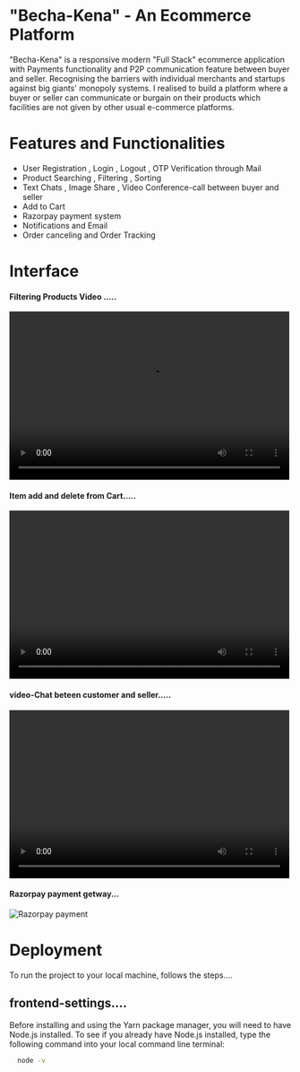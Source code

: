 # "Becha-Kena" - An Ecommerce Platform
"Becha-Kena" is a responsive modern "Full Stack" ecommerce application with Payments functionality and P2P communication feature between buyer and seller. Recognising the barriers with individual merchants and startups against big giants' monopoly systems. I realised to build a platform where a buyer or seller can communicate or burgain on their products which facilities are not given by other usual e-commerce platforms.

# Features and Functionalities
- User Registration , Login , Logout , OTP Verification through Mail 
- Product Searching , Filtering , Sorting 
- Text Chats , Image Share , Video Conference-call between buyer and seller
- Add to Cart
- Razorpay payment system
- Notifications and Email
- Order canceling and Order Tracking


# Interface

<h4>Filtering Products Video .....</h4>

<video width="500" height="300" src="https://github.com/nuruzz9134/Becha-Kena/assets/120547305/2d19474c-ee70-4b53-96de-d6d2b6ba1902"></video>

<h4>Item add and delete from Cart.....</h4>

<video width="500" height="300" src="https://github.com/nuruzz9134/Becha-Kena/assets/120547305/53f67724-de0f-4092-a99b-c3a5c3768096"></video>

<h4>video-Chat beteen customer and seller.....</h4>

<video width="500" height="300" src="https://github.com/nuruzz9134/Becha-Kena/assets/120547305/cfef3ff6-a1c1-41a2-9af5-f0e71decd741"></video>

<h4>Razorpay payment getway...</h4>
<img src="https://github.com/nuruzz9134/Becha-Kena/assets/120547305/257a755d-6fc0-413a-a919-843adb7db935" alt="Razorpay payment"/>

# Deployment
To run the project to your local machine, follows the steps.... 
## frontend-settings....
Before installing and using the Yarn package manager, you will need to have Node.js installed. To see if you already have Node.js installed, type the following command into your local command line terminal:

```bash
  node -v
```

